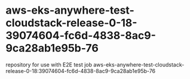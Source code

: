 # aws-eks-anywhere-test-cloudstack-release-0-18-39074604-fc6d-4838-8ac9-9ca28ab1e95b-76
repository for use with E2E test job aws-eks-anywhere-test-cloudstack-release-0-18:39074604-fc6d-4838-8ac9-9ca28ab1e95b-76
